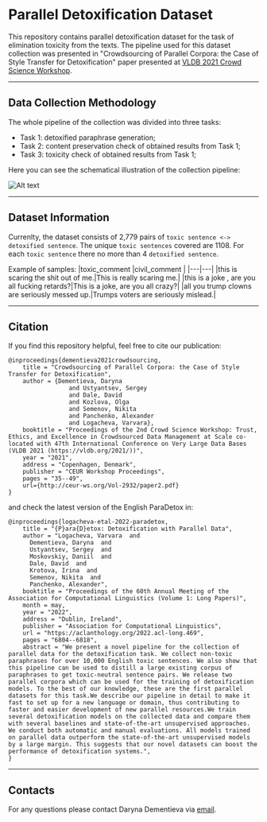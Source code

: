 # Parallel Detoxification Dataset
This repository contains parallel detoxification dataset for the task of elimination toxicity from the texts. The pipeline used for this dataset collection was presented in "Crowdsourcing of Parallel Corpora: the Case of Style Transfer for Detoxification" paper presented at [VLDB 2021 Crowd Science Workshop](https://crowdscience.ai/conference_events/vldb21).

***

## Data Collection Methodology
The whole pipeline of the collection was divided into three tasks:
- Task 1: detoxified paraphrase generation;
- Task 2: content preservation check of obtained results from Task 1;
- Task 3: toxicity check of obtained results from Task 1;

Here you can see the schematical illustration of the collection pipeline:

![Alt text](https://github.com/skoltech-nlp/parallel_detoxification_dataset/blob/main/collection_pipeline_small.jpg)

***

## Dataset Information

Currenlty, the dataset consists of 2,779 pairs of `toxic sentence <-> detoxified sentence`. The unique `toxic sentences` covered are 1108. For each `toxic sentence` there no more than 4 `detoxified sentence`.

Example of samples:
|toxic_comment   |civil_comment   |
|---|---|
|this is scaring the shit out of me.|This is really scaring me.|
|this is a joke , are you all fucking retards?|This is a joke, are you all crazy?|
|all you trump clowns are seriously messed up.|Trumps voters are seriously mislead.|

***

## Citation

If you find this repository helpful, feel free to cite our publication:
```
@inproceedings{dementieva2021crowdsourcing,
    title = "Crowdsourcing of Parallel Corpora: the Case of Style Transfer for Detoxification",
    author = {Dementieva, Daryna
                 and Ustyantsev, Sergey
                 and Dale, David 
                 and Kozlova, Olga
                 and Semenov, Nikita
                 and Panchenko, Alexander
                 and Logacheva, Varvara},
    booktitle = "Proceedings of the 2nd Crowd Science Workshop: Trust, Ethics, and Excellence in Crowdsourced Data Management at Scale co-located with 47th International Conference on Very Large Data Bases (VLDB 2021 (https://vldb.org/2021/))",
    year = "2021",
    address = "Copenhagen, Denmark",
    publisher = "CEUR Workshop Proceedings",
    pages = "35--49",
    url={http://ceur-ws.org/Vol-2932/paper2.pdf}
}
```
and check the latest version of the English ParaDetox in:
```
@inproceedings{logacheva-etal-2022-paradetox,
    title = "{P}ara{D}etox: Detoxification with Parallel Data",
    author = "Logacheva, Varvara  and
      Dementieva, Daryna  and
      Ustyantsev, Sergey  and
      Moskovskiy, Daniil  and
      Dale, David  and
      Krotova, Irina  and
      Semenov, Nikita  and
      Panchenko, Alexander",
    booktitle = "Proceedings of the 60th Annual Meeting of the Association for Computational Linguistics (Volume 1: Long Papers)",
    month = may,
    year = "2022",
    address = "Dublin, Ireland",
    publisher = "Association for Computational Linguistics",
    url = "https://aclanthology.org/2022.acl-long.469",
    pages = "6804--6818",
    abstract = "We present a novel pipeline for the collection of parallel data for the detoxification task. We collect non-toxic paraphrases for over 10,000 English toxic sentences. We also show that this pipeline can be used to distill a large existing corpus of paraphrases to get toxic-neutral sentence pairs. We release two parallel corpora which can be used for the training of detoxification models. To the best of our knowledge, these are the first parallel datasets for this task.We describe our pipeline in detail to make it fast to set up for a new language or domain, thus contributing to faster and easier development of new parallel resources.We train several detoxification models on the collected data and compare them with several baselines and state-of-the-art unsupervised approaches. We conduct both automatic and manual evaluations. All models trained on parallel data outperform the state-of-the-art unsupervised models by a large margin. This suggests that our novel datasets can boost the performance of detoxification systems.",
}
```

***

## Contacts

For any questions please contact Daryna Dementieva via [email](mailto:dardem96@gmail.com).
